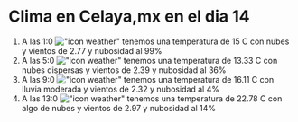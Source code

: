 # Clima en Celaya,mx en el dia 14

1. A las 1:0 !["icon weather"](http://openweathermap.org/img/w/04n.png) tenemos una temperatura de 15 C con nubes y  vientos de 2.77 y nubosidad al 99%
1. A las 5:0 !["icon weather"](http://openweathermap.org/img/w/03n.png) tenemos una temperatura de 13.33 C con nubes dispersas y  vientos de 2.39 y nubosidad al 36%
1. A las 9:0 !["icon weather"](http://openweathermap.org/img/w/10d.png) tenemos una temperatura de 16.11 C con lluvia moderada y  vientos de 2.32 y nubosidad al 4%
1. A las 13:0 !["icon weather"](http://openweathermap.org/img/w/02d.png) tenemos una temperatura de 22.78 C con algo de nubes y  vientos de 2.97 y nubosidad al 14%
